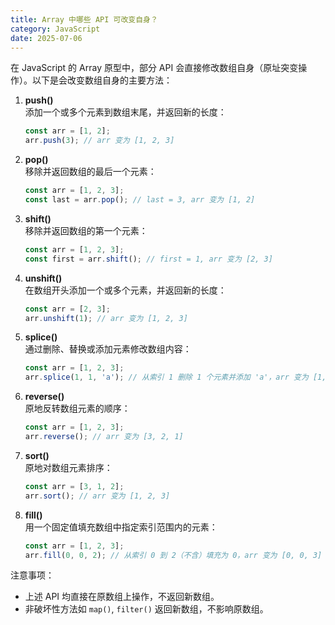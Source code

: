```yaml
---
title: Array 中哪些 API 可改变自身？
category: JavaScript
date: 2025-07-06
---
```

在 JavaScript 的 Array 原型中，部分 API 会直接修改数组自身（原址突变操作）。以下是会改变数组自身的主要方法：

1. **push()**  
   添加一个或多个元素到数组末尾，并返回新的长度：  
   ```javascript
   const arr = [1, 2];
   arr.push(3); // arr 变为 [1, 2, 3]
   ```

2. **pop()**  
   移除并返回数组的最后一个元素：  
   ```javascript
   const arr = [1, 2, 3];
   const last = arr.pop(); // last = 3, arr 变为 [1, 2]
   ```

3. **shift()**  
   移除并返回数组的第一个元素：  
   ```javascript
   const arr = [1, 2, 3];
   const first = arr.shift(); // first = 1, arr 变为 [2, 3]
   ```

4. **unshift()**  
   在数组开头添加一个或多个元素，并返回新的长度：  
   ```javascript
   const arr = [2, 3];
   arr.unshift(1); // arr 变为 [1, 2, 3]
   ```

5. **splice()**  
   通过删除、替换或添加元素修改数组内容：  
   ```javascript
   const arr = [1, 2, 3];
   arr.splice(1, 1, 'a'); // 从索引 1 删除 1 个元素并添加 'a'，arr 变为 [1, 'a', 3]
   ```

6. **reverse()**  
   原地反转数组元素的顺序：  
   ```javascript
   const arr = [1, 2, 3];
   arr.reverse(); // arr 变为 [3, 2, 1]
   ```

7. **sort()**  
   原地对数组元素排序：  
   ```javascript
   const arr = [3, 1, 2];
   arr.sort(); // arr 变为 [1, 2, 3]
   ```

8. **fill()**  
   用一个固定值填充数组中指定索引范围内的元素：  
   ```javascript
   const arr = [1, 2, 3];
   arr.fill(0, 0, 2); // 从索引 0 到 2（不含）填充为 0，arr 变为 [0, 0, 3]
   ```

注意事项：  
- 上述 API 均直接在原数组上操作，不返回新数组。  
- 非破坏性方法如 `map()`, `filter()` 返回新数组，不影响原数组。
